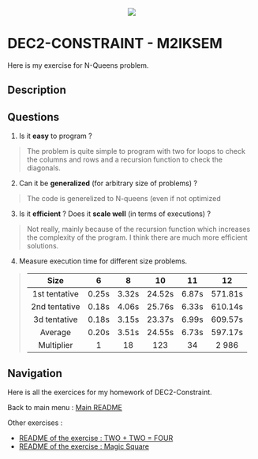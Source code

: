 <p align="center">
  <img src="https://study-eu.s3.amazonaws.com/uploads/university/universit--paris-1-panth-on-sorbonne-479-logo.png">
</p>

# DEC2-CONSTRAINT - M2IKSEM

Here is my exercise for N-Queens problem.

## Description

## Questions

1. Is it **easy** to program ? 
> The problem is quite simple to program with two for loops to check the columns and rows and a recursion function to check the diagonals. 

2. Can it be **generalized** (for arbitrary size of problems) ? 
> The code is generelized to N-queens (even if not optimized
 
3. Is it **efficient** ? Does it **scale well** (in terms of executions) ? 
>  Not really, mainly because of the recursion function which increases the complexity of the program. I think there are much more efficient solutions. 

4. Measure execution time for different size problems.
> | Size | 6  | 8 | 10 | 11 | 12 |
> | :---:   | :-: | :-: | :-: | :-: | :-: |
> | 1st tentative | 0.25s | 3.32s | 24.52s | 6.87s | 571.81s |
> | 2nd tentative | 0.18s | 4.06s | 25.76s | 6.33s | 610.14s |
> | 3d tentative | 0.18s | 3.15s | 23.37s | 6.99s | 609.57s |
> | Average | 0.20s | 3.51s | 24.55s | 6.73s | 597.17s |
> | Multiplier | 1 | 18 | 123 | 34 | 2 986 |


## Navigation

Here is all the exercices for my homework of DEC2-Constraint.

Back to main menu : [Main README](/README.md)

Other exercises : 

- [README of the exercise : TWO + TWO = FOUR](../TWO+TWO=FOUR)
- [README of the exercise : Magic Square](../Magic-Square)
